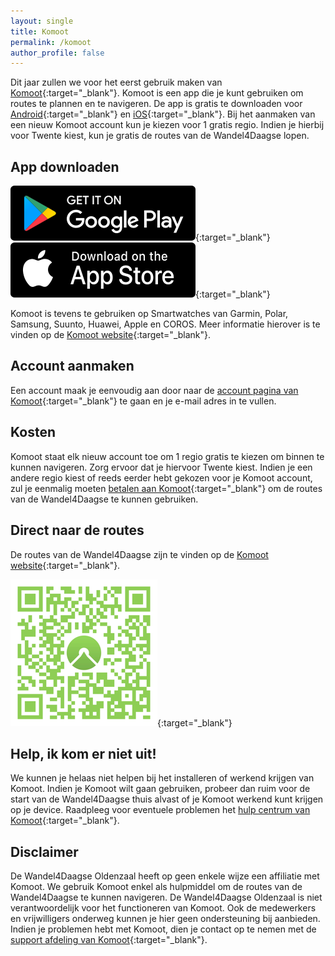 ```yaml
---
layout: single
title: Komoot
permalink: /komoot
author_profile: false
---
```


Dit jaar zullen we voor het eerst gebruik maken van [Komoot](https://www.komoot.com/nl-nl){:target="_blank"}. Komoot is een app die je kunt gebruiken om routes te plannen en te navigeren. De app is gratis te downloaden voor [Android](https://app.adjust.com/qgth52?adgroup=footer&fallback=https%3A%2F%2Fplay.google.com%2Fstore%2Fapps%2Fdetails%3Fid%3Dde.komoot.android%26hl%3Dnl&redirect_macos=https%3A%2F%2Fplay.google.com%2Fstore%2Fapps%2Fdetails%3Fid%3Dde.komoot.android%26hl%3Dnl){:target="_blank"} en [iOS](https://app.adjust.com/qgth52?adgroup=footer&fallback=https%3A%2F%2Fitunes.apple.com%2Fapp%2Fkomoot%2Fid447374873){:target="_blank"}. Bij het aanmaken van een nieuw Komoot account kun je kiezen voor 1 gratis regio. Indien je hierbij voor Twente kiest, kun je gratis de routes van de Wandel4Daagse lopen.

## App downloaden

[![Download Komoot voor Android](/assets/images/komoot/appstore-android-en.svg)](https://app.adjust.com/qgth52?adgroup=footer&fallback=https%3A%2F%2Fplay.google.com%2Fstore%2Fapps%2Fdetails%3Fid%3Dde.komoot.android%26hl%3Dnl&redirect_macos=https%3A%2F%2Fplay.google.com%2Fstore%2Fapps%2Fdetails%3Fid%3Dde.komoot.android%26hl%3Dnl){:target="_blank"} 
[![Download Komoot voor iOS](/assets/images/komoot/appstore-iphone-en.svg)](https://app.adjust.com/qgth52?adgroup=footer&fallback=https%3A%2F%2Fplay.google.com%2Fstore%2Fapps%2Fdetails%3Fid%3Dde.komoot.android%26hl%3Dnl&redirect_macos=https%3A%2F%2Fplay.google.com%2Fstore%2Fapps%2Fdetails%3Fid%3Dde.komoot.android%26hl%3Dnl){:target="_blank"}  

Komoot is tevens te gebruiken op Smartwatches van Garmin, Polar, Samsung, Suunto, Huawei, Apple en COROS. Meer informatie hierover is te vinden op de [Komoot website](https://www.komoot.com/nl-nl/smartwatches){:target="_blank"}.  

## Account aanmaken

Een account maak je eenvoudig aan door naar de [account pagina van Komoot](https://account.komoot.com/signin){:target="_blank"} te gaan en je e-mail adres in te vullen.

## Kosten

Komoot staat elk nieuw account toe om 1 regio gratis te kiezen om binnen te kunnen navigeren. Zorg ervoor dat je hiervoor Twente kiest. Indien je een andere regio kiest of reeds eerder hebt gekozen voor je Komoot account, zul je eenmalig moeten [betalen aan Komoot](https://www.komoot.com/nl-nl/shop){:target="_blank"} om de routes van de Wandel4Daagse te kunnen gebruiken.  

## Direct naar de routes

De routes van de Wandel4Daagse zijn te vinden op de [Komoot website](https://www.komoot.com/user/3212223211369){:target="_blank"}.

[![Vind ons op Komoot](/assets/images/findusonkomoot.png)](https://www.komoot.com/user/3212223211369){:target="_blank"}  

## Help, ik kom er niet uit!

We kunnen je helaas niet helpen bij het installeren of werkend krijgen van Komoot. Indien je Komoot wilt gaan gebruiken, probeer dan ruim voor de start van de Wandel4Daagse thuis alvast of je Komoot werkend kunt krijgen op je device. Raadpleeg voor eventuele problemen het [hulp centrum van Komoot](https://support.komoot.com/hc/nl){:target="_blank"}.

## Disclaimer

De Wandel4Daagse Oldenzaal heeft op geen enkele wijze een affiliatie met Komoot. We gebruik Komoot enkel als hulpmiddel om de routes van de Wandel4Daagse te kunnen navigeren. De Wandel4Daagse Oldenzaal is niet verantwoordelijk voor het functioneren van Komoot. Ook de medewerkers en vrijwilligers onderweg kunnen je hier geen ondersteuning bij aanbieden. Indien je problemen hebt met Komoot, dien je contact op te nemen met de [support afdeling van Komoot](https://support.komoot.com/hc/nl){:target="_blank"}.